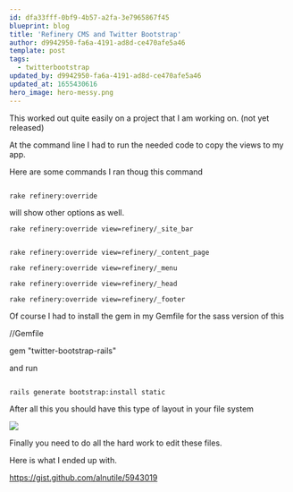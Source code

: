 ```yaml
---
id: dfa33fff-0bf9-4b57-a2fa-3e7965867f45
blueprint: blog
title: 'Refinery CMS and Twitter Bootstrap'
author: d9942950-fa6a-4191-ad8d-ce470afe5a46
template: post
tags:
  - twitterbootstrap
updated_by: d9942950-fa6a-4191-ad8d-ce470afe5a46
updated_at: 1655430616
hero_image: hero-messy.png
---
```

<p class="c0 c2"><span></span></p><p class="c0"><span>This worked out quite easily on a project that I am working on. (not yet released) </span></p><p class="c0 c2"><span></span></p><p class="c0"><span>At the command line I had to run the needed code to copy the views to my app.</span></p><p class="c0"><span>Here are some commands I ran thoug this command</span></p><p class="c0 c2"><span></span></p><p class="c0">
<code>
<span class="c3">rake refinery:override</span></code></p><p class="c0 c2"><span></span></p><p class="c0"><span>will show other options as well.</span></p><p class="c0 c2"><span></span></p><p class="c0">
<code><span class="c3">rake refinery:override view=refinery/_site_bar</span></p><p class="c0"><span class="c3">
rake refinery:override view=refinery/_content_page</span></p><p class="c0"><span class="c3">rake refinery:override view=refinery/_menu</span></p><p class="c0"><span class="c3">rake refinery:override view=refinery/_head</span></p><p class="c0"><span class="c3">rake refinery:override view=refinery/_footer</span>
</code>
</p><p class="c0 c2"><span class="c3"></span></p><p class="c0"><span>Of course I had to install the gem in my Gemfile </span><span>for the sass version of this</span></p><p class="c0 c2"><span></span></p><p class="c0"><span class="c3">//Gemfile </span></p><p class="c0"><span class="c3">gem &quot;twitter-bootstrap-rails&quot;</span></p><p class="c0 c2"><span></span></p><p class="c0"><span>and run</span></p><p class="c0 c2"><span class="c3"></span></p><p class="c0">
<code>
<span class="c3">rails generate bootstrap:install static</span>
</code></p><p class="c0 c2"><span class="c3"></span></p><p class="c0"><span>After all this you should have this type of layout in your file system</span></p><p class="c0"><span class="c4"><a class="c1" href="https://dl.dropboxusercontent.com/u/54803135/refinery_twitter1.png"><img src="https://dl.dropboxusercontent.com/u/54803135/refinery_twitter1.png"></a></span></p><p class="c0 c2"><span></span></p><p class="c0"></p><p class="c0 c2"><span></span></p><p class="c0"><span>Finally you need to do all the hard work to edit these files.</span></p><p class="c0"><span>Here is what I ended up with.</span></p><p class="c0"><span class="c4"><a class="c1" href="https://gist.github.com/alnutile/5943019">https://gist.github.com/alnutile/5943019</a></span></p>
<p>
<script src="https://gist.github.com/alnutile/5943019.js"></script>
</p>